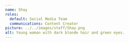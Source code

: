 ```yaml
---
name: Shay
roles:
  default: Social Media Team
  communications: Content Creator
picture: ../../images/staff/Shay.png
alt: Young woman with dark blonde hair and green eyes.
---
```

